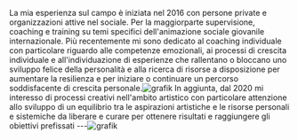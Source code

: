 La mia esperienza sul campo è iniziata nel 2016 con persone private e organizzazioni attive nel sociale. Per la maggiorparte supervisione, coaching e training su temi specifici dell'animazione sociale giovanile internazionale. Più recentemente mi sono dedicato al coaching individuale con particolare riguardo alle competenze emozionali, ai processi di crescita individuale e all'individuazione di esperienze che rallentano o bloccano uno sviluppo felice della personalità e alla ricerca di risorse a disposizione per aumentare la resilienza e per iniziare o continuare un percorso soddisfacente di crescita personale.![grafik](https://user-images.githubusercontent.com/102623320/173681194-b6e7de57-3ea0-4d9d-8d20-479a0e759f26.png)
In aggiunta, dal 2020 mi interesso di processi creativi nell'ambito artistico con particolare attenzione allo sviluppo di un equilibrio tra le aspirazioni artistiche e le risorse personali e sistemiche da liberare e curare per ottenere risultati e raggiungere gli obiettivi prefissati ---![grafik](https://user-images.githubusercontent.com/102623320/173681239-d751ea58-c162-42c4-976e-5b553bb4a0af.png)
